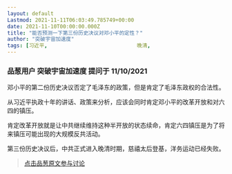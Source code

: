 ```yaml
---
layout: default
Lastmod: 2021-11-11T06:03:49.785749+00:00
date: 2021-11-10T00:00:00.000Z
title: "能否预测一下第三份历史决议对邓小平的定性？"
author: "突破宇宙加速度"
tags: [习近平,								晚清,								邓小平,								慈禧太后,								历史决议]
---
```



### 品葱用户 **突破宇宙加速度** 提问于 11/10/2021
    
邓小平的第二份历史决议否定了毛泽东的政策，但是肯定了毛泽东政权的合法性。  
  
从习近平执政十年的讲话、政策来分析，应该会同时肯定邓小平的改革开放和对六四的镇压。  
  
肯定改革开放就是让中共继续维持这种半开放的状态续命，肯定六四镇压是为了将来镇压可能出现的大规模反共活动。  
  
第三份历史决议后，中共正式进入晚清时期，慈禧太后登基，洋务运动已经失败。
    
                





> [点击品葱原文参与讨论](https://pincong.rocks/question/42918)


